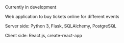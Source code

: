 Currently in development

Web application to buy tickets online for different events

Server side: Python 3, Flask, SQLAlchemy, PostgreSQL

Client side: React.js, create-react-app
